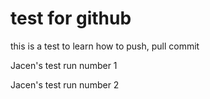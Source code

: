 # test for github
 this is a test to learn how to push, pull commit



Jacen's test run number 1

Jacen's test run number 2


